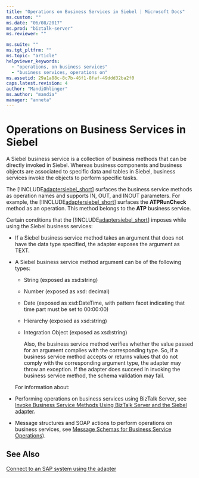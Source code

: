 ```yaml
---
title: "Operations on Business Services in Siebel | Microsoft Docs"
ms.custom: ""
ms.date: "06/08/2017"
ms.prod: "biztalk-server"
ms.reviewer: ""

ms.suite: ""
ms.tgt_pltfrm: ""
ms.topic: "article"
helpviewer_keywords: 
  - "operations, on business services"
  - "business services, operations on"
ms.assetid: 29a1a88c-8c7b-46f1-8faf-49ddd32ba2f0
caps.latest.revision: 4
author: "MandiOhlinger"
ms.author: "mandia"
manager: "anneta"
---
```

# Operations on Business Services in Siebel
A Siebel business service is a collection of business methods that can be directly invoked in Siebel. Whereas business components and business objects are associated to specific data and tables in Siebel, business services invoke the objects to perform specific tasks.  
  
 The [!INCLUDE[adaptersiebel_short](../../includes/adaptersiebel-short-md.md)] surfaces the business service methods as operation names and supports IN, OUT, and INOUT parameters. For example, the [!INCLUDE[adaptersiebel_short](../../includes/adaptersiebel-short-md.md)] surfaces the **ATPRunCheck** method as an operation. This method belongs to the **ATP** business service.  
  
 Certain conditions that the [!INCLUDE[adaptersiebel_short](../../includes/adaptersiebel-short-md.md)] imposes while using the Siebel business services:  
  
- If a Siebel business service method takes an argument that does not have the data type specified, the adapter exposes the argument as TEXT.  
  
- A Siebel business service method argument can be of the following types:  
  
  - String (exposed as xsd:string)  
  
  - Number (exposed as xsd: decimal)  
  
  - Date (exposed as xsd:DateTime, with pattern facet indicating that time part must be set to 00:00:00)  
  
  - Hierarchy (exposed as xsd:string)  
  
  - Integration Object (exposed as xsd:string)  
  
    Also, the business service method verifies whether the value passed for an argument complies with the corresponding type. So, if a business service method accepts or returns values that do not comply with the corresponding argument type, the adapter may throw an exception. If the adapter does succeed in invoking the business service method, the schema validation may fail.  
  
  For information about:  
  
- Performing operations on business services using BizTalk Server, see [Invoke Business Service Methods Using BizTalk Server and the Siebel adapter](../../adapters-and-accelerators/adapter-siebel/invoke-business-service-methods-using-biztalk-server-and-the-siebel-adapter.md).  
  
- Message structures and SOAP actions to perform operations on business services, see [Message Schemas for Business Service Operations](../../adapters-and-accelerators/adapter-siebel/message-schemas-for-business-service-operations.md)).  
  
## See Also  
 [Connect to an SAP system using the adapter](../../adapters-and-accelerators/adapter-sap/connect-to-an-sap-system-using-the-adapter.md)